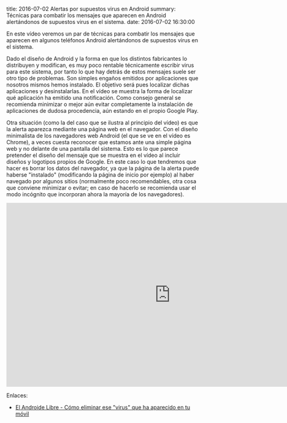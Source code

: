 title: 2016-07-02 Alertas por supuestos virus en Android
summary: Técnicas para combatir los mensajes que aparecen en Android alertándonos de supuestos virus en el sistema.
date: 2016-07-02 16:30:00

En este vídeo veremos un par de técnicas para combatir los mensajes que aparecen en algunos teléfonos Android alertándonos de supuestos virus en el sistema.

Dado el diseño de Android y la forma en que los distintos fabricantes lo distribuyen y modifican, es muy poco rentable técnicamente escribir virus para este sistema, por tanto lo que hay detrás de estos mensajes suele ser otro tipo de problemas. Son simples engaños emitidos por aplicaciones que nosotros mismos hemos instalado. El objetivo será pues localizar dichas aplicaciones y desinstalarlas. En el vídeo se muestra la forma de localizar qué aplicación ha emitido una notificación. Como consejo general se recomienda minimizar o mejor aún evitar completamente la instalación de aplicaciones de dudosa procedencia, aún estando en el propio Google Play.

Otra situación (como la del caso que se ilustra al principio del vídeo) es que la alerta aparezca mediante una página web en el navegador. Con el diseño minimalista de los navegadores web Android (el que se ve en el vídeo es Chrome), a veces cuesta reconocer que estamos ante una simple página web y no delante de una pantalla del sistema. Esto es lo que parece pretender el diseño del mensaje que se muestra en el vídeo al incluir diseños y logotipos propios de Google. En este caso lo que tendremos que hacer es borrar los datos del navegador, ya que la página de la alerta puede haberse "instalado" (modificando la página de inicio por ejemplo) al haber navegado por algunos sitios (normalmente poco recomendables, otra cosa que conviene minimizar o evitar; en caso de hacerlo se recomienda usar el modo incógnito que incorporan ahora la mayoría de los navegadores).

<iframe width="854" height="480" src="https://www.youtube.com/embed/_IvmI-dys6k" frameborder="0" allowfullscreen></iframe>

Enlaces:

* [El Androide Libre - Cómo eliminar ese "virus" que ha aparecido en tu móvil](http://www.elandroidelibre.com/2016/07/eliminar-virus-de-la-bateria-movil.html)
